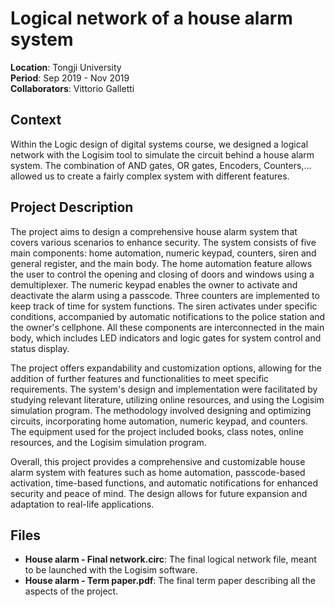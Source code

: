 # Logical network of a house alarm system

**Location**: Tongji University  
**Period**: Sep 2019 - Nov 2019  
**Collaborators**: Vittorio Galletti  

## Context
Within the Logic design of digital systems course, we designed a logical network with the Logisim tool to simulate the circuit behind a house alarm system. The combination of AND gates, OR gates, Encoders, Counters,... allowed us to create a fairly complex system with different features.

## Project Description
The project aims to design a comprehensive house alarm system that covers various scenarios to enhance security. The system consists of five main components: home automation, numeric keypad, counters, siren and general register, and the main body. The home automation feature allows the user to control the opening and closing of doors and windows using a demultiplexer. The numeric keypad enables the owner to activate and deactivate the alarm using a passcode. Three counters are implemented to keep track of time for system functions. The siren activates under specific conditions, accompanied by automatic notifications to the police station and the owner's cellphone. All these components are interconnected in the main body, which includes LED indicators and logic gates for system control and status display.

The project offers expandability and customization options, allowing for the addition of further features and functionalities to meet specific requirements. The system's design and implementation were facilitated by studying relevant literature, utilizing online resources, and using the Logisim simulation program. The methodology involved designing and optimizing circuits, incorporating home automation, numeric keypad, and counters. The equipment used for the project included books, class notes, online resources, and the Logisim simulation program.

Overall, this project provides a comprehensive and customizable house alarm system with features such as home automation, passcode-based activation, time-based functions, and automatic notifications for enhanced security and peace of mind. The design allows for future expansion and adaptation to real-life applications.

## Files
- **House alarm - Final network.circ**: The final logical network file, meant to be launched with the Logisim software.
- **House alarm - Term paper.pdf**: The final term paper describing all the aspects of the project.
